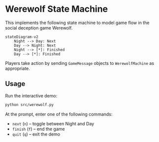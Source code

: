 # Werewolf State Machine

This implements the following state machine to model game flow in the social
deception game Werewolf.

```mermaid
stateDiagram-v2
    Night --> Day: Next
    Day --> Night: Next
    Night --> [*]: Finished
    Day --> [*]: Finished
```

Players take action by sending `GameMessage` objects to `WerewolfMachine` as appropriate.

## Usage

Run the interactive demo:

```bash
python src/werewolf.py
```

At the prompt, enter one of the following commands:

- `next` (`n`) – toggle between Night and Day
- `finish` (`f`) – end the game
- `quit` (`q`) – exit the demo
